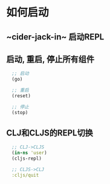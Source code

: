 # 如何启动
## ~cider-jack-in~ 启动REPL
## 启动, 重启, 停止所有组件
```clojure
  ;; 启动
  (go)

  ;; 重启
  (reset)

  ;; 停止
  (stop)
```
## CLJ和CLJS的REPL切换
```clojure
  ;; CLJ->CLJS
  (in-ns 'user)
  (cljs-repl)

  ;; CLJS->CLJ
  :cljs/quit
```
